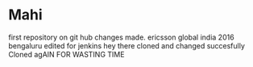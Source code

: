 # Mahi
first repository on git hub
changes made.
ericsson global india
2016
bengaluru
edited for jenkins
hey there
cloned and changed succesfully
Cloned agAIN FOR WASTING TIME
